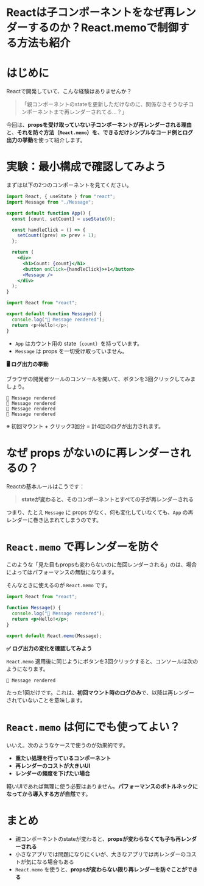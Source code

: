 # Reactは子コンポーネントをなぜ再レンダーするのか？React.memoで制御する方法も紹介

# はじめに

Reactで開発していて、こんな経験はありませんか？

> 「親コンポーネントのstateを更新しただけなのに、関係なさそうな子コンポーネントまで再レンダーされてる…？」

今回は、**propsを受け取っていない子コンポーネントが再レンダーされる理由**と、**それを防ぐ方法（`React.memo`）**を、できるだけシンプルなコード例と**ログ出力の挙動**を使って紹介します。

# 実験：最小構成で確認してみよう

まずは以下の2つのコンポーネントを見てください。

```jsx:App.jsx
import React, { useState } from "react";
import Message from "./Message";

export default function App() {
  const [count, setCount] = useState(0);

  const handleClick = () => {
    setCount((prev) => prev + 1);
  };

  return (
    <div>
      <h1>Count: {count}</h1>
      <button onClick={handleClick}>+1</button>
      <Message />
    </div>
  );
}
```

```jsx:Message.js
import React from "react";

export default function Message() {
  console.log("👋 Message rendered");
  return <p>Hello!</p>;
}
```

* `App` はカウント用の state（`count`）を持っています。
* `Message` は props を一切受け取っていません。

**🖥 ログ出力の挙動**

ブラウザの開発者ツールのコンソールを開いて、ボタンを3回クリックしてみましょう。

```log
👋 Message rendered
👋 Message rendered
👋 Message rendered
👋 Message rendered
```

※ 初回マウント + クリック3回分 = 計4回のログが出力されます。

# なぜ props がないのに再レンダーされるの？

Reactの基本ルールはこうです：

> **stateが変わると、そのコンポーネントとすべての子が再レンダーされる**

つまり、たとえ `Message` に props がなく、何も変化していなくても、`App` の再レンダーに巻き込まれてしまうのです。

# `React.memo` で再レンダーを防ぐ

このような「見た目もpropsも変わらないのに毎回レンダーされる」のは、場合によってはパフォーマンスの無駄になります。

そんなときに使えるのが `React.memo` です。

```jsx:Message.jsx
import React from "react";

function Message() {
  console.log("👋 Message rendered");
  return <p>Hello!</p>;
}

export default React.memo(Message);
```

**✅ ログ出力の変化を確認してみよう**

`React.memo` 適用後に同じようにボタンを3回クリックすると、コンソールは次のようになります。

```log
👋 Message rendered
```

たった1回だけです。これは、**初回マウント時のログのみ**で、以降は再レンダーされていないことを意味します。

# `React.memo` は何にでも使ってよい？

いいえ。次のようなケースで使うのが効果的です。

* **重たい処理を行っているコンポーネント**
* **再レンダーのコストが大きいUI**
* **レンダーの頻度を下げたい場合**

軽いUIであれば無理に使う必要はありません。**パフォーマンスのボトルネックになってから導入する方が自然**です。

#  まとめ

* 親コンポーネントのstateが変わると、**propsが変わらなくても子も再レンダーされる**
* 小さなアプリでは問題になりにくいが、大きなアプリでは再レンダーのコストが気になる場合もある
* `React.memo` を使うと、**propsが変わらない限り再レンダーを防ぐことができる**
